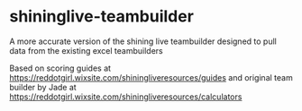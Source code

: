 # shininglive-teambuilder
A more accurate version of the shining live teambuilder designed to pull data from the existing excel teambuilders

Based on scoring guides at https://reddotgirl.wixsite.com/shiningliveresources/guides and 
original team builder by Jade at https://reddotgirl.wixsite.com/shiningliveresources/calculators
